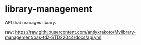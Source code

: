 # library-management
API that manages library.

raw: https://raw.githubusercontent.com/andyxrakoto/Mylibrary-management/oas-td2-STD22044/docs/api.yml
